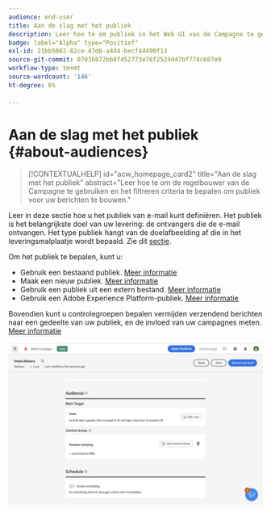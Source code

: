 ```yaml
---
audience: end-user
title: Aan de slag met het publiek
description: Leer hoe te om publiek in het Web UI van de Campagne te gebruiken
badge: label="Alpha" type="Positief"
exl-id: 21bb5082-82ce-47d6-a4d4-becf44490f13
source-git-commit: 0703b872bb8f452773e76f2524d47bf774c687e0
workflow-type: tm+mt
source-wordcount: '146'
ht-degree: 6%

---
```



# Aan de slag met het publiek {#about-audiences}

>[!CONTEXTUALHELP]
>id="acw_homepage_card2"
>title="Aan de slag met het publiek"
>abstract="Leer hoe te om de regelbouwer van de Campagne te gebruiken en het filtreren criteria te bepalen om publiek voor uw berichten te bouwen."

<!--
Audience only created for the delivery, not available later-->


<!--
Three ways:
* existing audience

Campaign or AEP Audiences

* create new on the fly

query like AEP segment builder (same component with campaign data)

* import from file

show use case with a new audience creation (or import from file?)

control groups like acc: exract, random, based on attribute
-->

Leer in deze sectie hoe u het publiek van e-mail kunt definiëren. Het publiek is het belangrijkste doel van uw levering: de ontvangers die de e-mail ontvangen. Het type publiek hangt van de doelafbeelding af die in het leveringsmalplaatje wordt bepaald. Zie dit [sectie](../email/create-email.md).

Om het publiek te bepalen, kunt u:

* Gebruik een bestaand publiek. [Meer informatie](add-audience.md)
* Maak een nieuw publiek. [Meer informatie](segment-builder.md)
* Gebruik een publiek uit een extern bestand. [Meer informatie](file-audience.md)
* Gebruik een Adobe Experience Platform-publiek. [Meer informatie](aep-audience.md)

Bovendien kunt u controlegroepen bepalen vermijden verzendend berichten naar een gedeelte van uw publiek, en de invloed van uw campagnes meten. [Meer informatie](control-group.md)

![](assets/about-audience.png)
